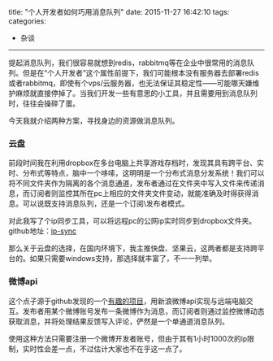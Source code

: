 title: "个人开发者如何巧用消息队列"
date: 2015-11-27 16:42:10
tags:
categories:
- 杂谈
---

提起消息队列，我们很容易就想到redis，rabbitmq等在企业中很常用的消息队列。但是在“个人开发者”这个属性前提下，我们可能根本没有服务器去部署redis或者rabbitmq，即使有个vps/云服务器，也无法保证其稳定性——可能哪天嫌维护麻烦就直接停掉了。当我们开发一些有意思的小工具，并且需要用到消息队列时，往往会操碎了蛋。

今天我就介绍两种方案，寻找身边的资源做消息队列。

### 云盘
前段时间我在利用dropbox在多台电脑上共享游戏存档时，发现其具有跨平台、实时、分布式等特点，脑中一个哆嗦，这明明是一个分布式消息分发系统！我们可以将不同文件夹作为隔离的各个消息通道，发布者通过在文件夹中写入文件来传递消息，而订阅者则监控其所在pc上相应的文件夹文件变动，就能准确及时得获得消息。可以说既支持消息队列，还是一个订阅\发布者模式。

对此我写了个ip同步工具，可以将远程pc的公网ip实时同步到dropbox文件夹。github地址：[ip-sync](https://github.com/NeilQ/ip-sync)

那么关于云盘的选择，在国内环境下，我主推快盘、坚果云，这两者都是支持跨平台的。如果只需要windows支持，那选择就丰富了，不一一列举。

### 微博api
这个点子源于github发现的一个[有趣的项目](https://github.com/taizilongxu/weibo_robot)，用新浪微博api实现与远端电脑交互。发布者用某个微博账号发布一条微博作为消息，而订阅者则通过监控微博动态获取消息，并将处理结果反馈写入评论，俨然是一个单通道消息队列。

使用这种方法只需要注册一个微博开发者账号，但由于其有1小时1000次的ip限制，实时性会差一点，不过估计大家也不在乎这一点了。

